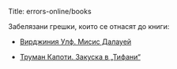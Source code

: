 Title: errors-online/books

Забелязани грешки, които се отнасят до книги:

* [Вирджиния Улф. Мисис Далауей](/errors-online/books/1671)

* [Труман Капоти. Закуска в „Тифани“](/errors-online/books/6527)
